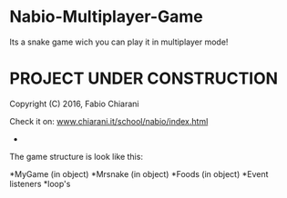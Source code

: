 # Nabio-Multiplayer-Game
Its a snake game wich you can play it in multiplayer mode!

# PROJECT UNDER CONSTRUCTION 
Copyright (C) 2016, Fabio Chiarani


Check it on: www.chiarani.it/school/nabio/index.html


-

The game structure is look like this:

*MyGame (in object)
*Mrsnake (in object)
*Foods (in object)
*Event listeners
*loop's

